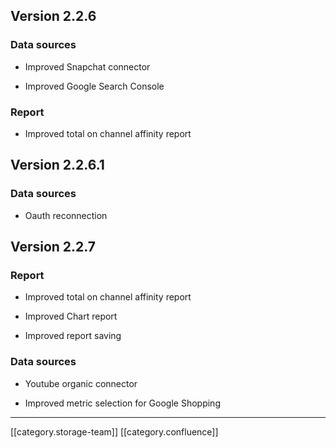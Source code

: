 
## Version 2.2.6

### Data sources

* Improved Snapchat connector 


* Improved Google Search Console




### Report

* Improved total on channel affinity report




## Version 2.2.6.1

### Data sources

*  Oauth reconnection 




## Version 2.2.7

### Report

* Improved total on channel affinity report


* Improved Chart report


* Improved report saving




### Data sources

*  Youtube organic connector


* Improved metric selection  for Google Shopping 







*****

[[category.storage-team]] 
[[category.confluence]] 
